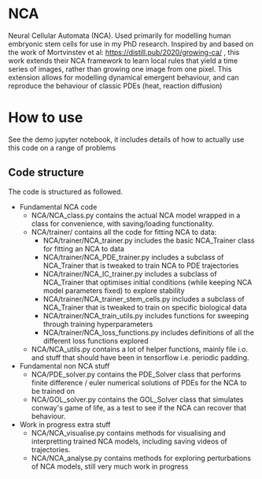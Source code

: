 # NCA
Neural Cellular Automata (NCA). Used primarily for modelling human embryonic stem cells for use in my PhD research.  Inspired by and based on the work of Mortvinstev et al: https://distill.pub/2020/growing-ca/ , this work extends their NCA framework to learn local rules that yield a time series of images, rather than growing one image from one pixel. This extension allows for modelling dynamical emergent behaviour, and can reproduce the behaviour of classic PDEs (heat, reaction diffusion) 

# How to use
See the demo jupyter notebook, it includes details of how to actually use this code on a range of problems

## Code structure
The code is structured as followed.
- Fundamental NCA code
  - NCA/NCA_class.py contains the actual NCA model wrapped in a class for convenience, with saving/loading functionality.
  - NCA/trainer/ contains all the code for fitting NCA to data:
    - NCA/trainer/NCA_trainer.py includes the basic NCA_Trainer class for fitting an NCA to data
    - NCA/trainer/NCA_PDE_trainer.py includes a subclass of NCA_Trainer that is tweaked to train NCA to PDE trajectories
    - NCA/trainer/NCA_IC_trainer.py includes a subclass of NCA_Trainer that optimises initial conditions (while keeping NCA model parameters fixed) to explore stability
    - NCA/trainer/NCA_trainer_stem_cells.py includes a subclass of NCA_Trainer that is tweaked to train on specific biological data
    - NCA/trainer/NCA_train_utils.py includes functions for sweeping through training hyperparameters
    - NCA/trainer/NCA_loss_functions.py includes definitions of all the different loss functions explored
  - NCA/NCA_utils.py contains a lot of helper functions, mainly file i.o. and stuff that should have been in tensorflow i.e. periodic padding.
- Fundamental non NCA stuff
  - NCA/PDE_solver.py contains the PDE_Solver class that performs finite difference / euler numerical solutions of PDEs for the NCA to be trained on
  - NCA/GOL_solver.py contains the GOL_Solver class that simulates conway's game of life, as a test to see if the NCA can recover that behaviour.
- Work in progress extra stuff
  - NCA/NCA_visualise.py contains methods for visualising and interpretting trained NCA models, including saving videos of trajectories.
  - NCA/NCA_analyse.py contains methods for exploring perturbations of NCA models, still very much work in progress
